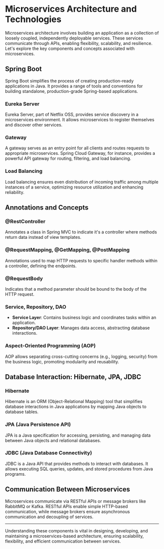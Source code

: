 # Microservices Architecture and Technologies

Microservices architecture involves building an application as a collection of loosely coupled, independently deployable services. These services communicate through APIs, enabling flexibility, scalability, and resilience. Let's explore the key components and concepts associated with microservices.

## Spring Boot

Spring Boot simplifies the process of creating production-ready applications in Java. It provides a range of tools and conventions for building standalone, production-grade Spring-based applications.

### Eureka Server

Eureka Server, part of Netflix OSS, provides service discovery in a microservices environment. It allows microservices to register themselves and discover other services.

### Gateway

A gateway serves as an entry point for all clients and routes requests to appropriate microservices. Spring Cloud Gateway, for instance, provides a powerful API gateway for routing, filtering, and load balancing.

### Load Balancing

Load balancing ensures even distribution of incoming traffic among multiple instances of a service, optimizing resource utilization and enhancing reliability.

## Annotations and Concepts

### @RestController

Annotates a class in Spring MVC to indicate it's a controller where methods return data instead of view templates.

### @RequestMapping, @GetMapping, @PostMapping

Annotations used to map HTTP requests to specific handler methods within a controller, defining the endpoints.

### @RequestBody

Indicates that a method parameter should be bound to the body of the HTTP request.

### Service, Repository, DAO

- **Service Layer**: Contains business logic and coordinates tasks within an application.
- **Repository/DAO Layer**: Manages data access, abstracting database interactions.

### Aspect-Oriented Programming (AOP)

AOP allows separating cross-cutting concerns (e.g., logging, security) from the business logic, promoting modularity and reusability.

## Database Interaction: Hibernate, JPA, JDBC

### Hibernate

Hibernate is an ORM (Object-Relational Mapping) tool that simplifies database interactions in Java applications by mapping Java objects to database tables.

### JPA (Java Persistence API)

JPA is a Java specification for accessing, persisting, and managing data between Java objects and relational databases.

### JDBC (Java Database Connectivity)

JDBC is a Java API that provides methods to interact with databases. It allows executing SQL queries, updates, and stored procedures from Java programs.

## Communication Between Microservices

Microservices communicate via RESTful APIs or message brokers like RabbitMQ or Kafka. RESTful APIs enable simple HTTP-based communication, while message brokers ensure asynchronous communication and decoupling of services.

---

Understanding these components is vital in designing, developing, and maintaining a microservices-based architecture, ensuring scalability, flexibility, and efficient communication between services.
